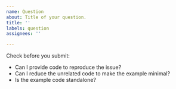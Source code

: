 ```yaml
---
name: Question
about: Title of your question.
title: ''
labels: question
assignees: ''

---
```


Check before you submit:

- Can I provide code to reproduce the issue?
- Can I reduce the unrelated code to make the example minimal?
- Is the example code standalone?
